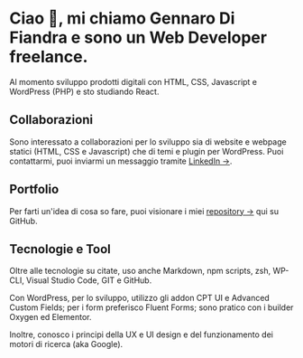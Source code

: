 # Ciao 👋, mi chiamo Gennaro Di Fiandra e  sono un Web Developer freelance.

Al momento sviluppo prodotti digitali con HTML, CSS, Javascript e WordPress (PHP) e sto studiando React.

## Collaborazioni

Sono interessato a collaborazioni per lo sviluppo sia di website e webpage statici (HTML, CSS e Javascript) che di temi e plugin per WordPress. Puoi contattarmi, puoi inviarmi un messaggio tramite [LinkedIn →](https://it.linkedin.com/in/gennarodifiandra).

## Portfolio

Per farti un'idea di cosa so fare, puoi visionare i miei [repository →](https://github.com/GennaroDiFiandra?tab=repositories) qui su GitHub.

## Tecnologie e Tool

Oltre alle tecnologie su citate, uso anche Markdown, npm scripts, zsh, WP-CLI, Visual Studio Code, GIT e GitHub.

Con WordPress, per lo sviluppo, utilizzo gli addon CPT UI e Advanced Custom Fields; per i form preferisco Fluent Forms; sono pratico con i builder Oxygen ed Elementor.

Inoltre, conosco i principi della UX e UI design e del funzionamento dei motori di ricerca (aka Google).

